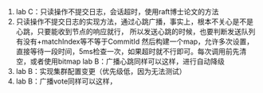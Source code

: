 1. lab C：只读操作不提交日志，会话超时，使用raft博士论文的方法
2. 只读操作不提交日志的实现方法，通过心跳广播，事实上，根本不关心是不是心跳，只要能收到节点的响应就行，
所以发送心跳的时候，也要判断发送队列有没有+matchIndex等不等于CommitId
然后构建一个map，允许多次设置，直接等待一段时间，5ms检查一次，如果超时就不行即可。每次调用前先清空，或者使用bitmap
lab B：广播心跳同样可以这样，进行自动降级
3. lab B：实现集群配置变更（优先级低，因为无法测试）
4. lab B：广播vote同样可以这样，

